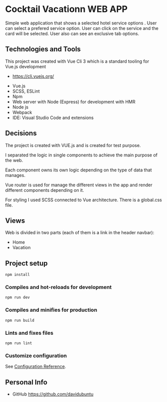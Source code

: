 # Cocktail Vacationn WEB APP

Simple web application that shows a selected hotel service options . User can select a prefered service option.
User can click on the service and the card will be selected.
User also can see an exclusive tab options.

## Technologies and Tools

This project was created with Vue Cli 3 which is a standard tooling for Vue.js development

- https://cli.vuejs.org/

* Vue.js
* SCSS, ESLint
* Npm
* Web server with Node (Express) for development with HMR
* Node js
* Webpack
* IDE: Visual Studio Code and extensions

## Decisions

The project is created with VUE.js and is created for test purpose.

I separated the logic in single components to achieve the main purpose of the web.

Each component owns its own logic depending on the type of data that manages.

Vue router is used for manage the different views in the app and render different components depending on it.

For styling I used SCSS connected to Vue architecture. There is a global.css file.

## Views

Web is divided in two parts (each of them is a link in the header navbar):

- Home
- Vacation

## Project setup

```
npm install
```

### Compiles and hot-reloads for development

```
npm run dev
```

### Compiles and minifies for production

```
npm run build
```

### Lints and fixes files

```
npm run lint
```

### Customize configuration

See [Configuration Reference](https://cli.vuejs.org/config/).

## Personal Info

- GitHub https://github.com/davidubuntu
